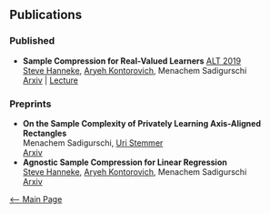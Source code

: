 ## Publications
### Published

- **Sample Compression for Real-Valued Learners** [ALT 2019](http://alt2019.algorithmiclearningtheory.org/)  
  [Steve Hanneke](http://www.stevehanneke.com/), [Aryeh Kontorovich](https://www.cs.bgu.ac.il/~karyeh/), Menachem Sadigurschi  
  [Arxiv](https://arxiv.org/abs/1805.08254) | [Lecture](https://www.youtube.com/watch?v=ueEvY4Ws0l4)

### Preprints
- **On the Sample Complexity of Privately Learning Axis-Aligned Rectangles**  
Menachem Sadigurschi, [Uri Stemmer](https://www.uri.co.il/)  
[Arxiv](https://arxiv.org/abs/2107.11526)  
- **Agnostic Sample Compression for Linear Regression**  
[Steve Hanneke](http://www.stevehanneke.com/), [Aryeh Kontorovich](https://www.cs.bgu.ac.il/~karyeh/), Menachem Sadigurschi  
[Arxiv](https://arxiv.org/abs/1810.01864)


[<-- Main Page](README.md)
